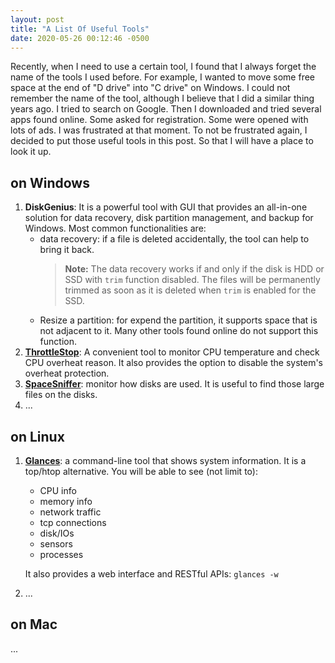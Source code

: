 ```yaml
---
layout: post
title: "A List Of Useful Tools"
date: 2020-05-26 00:12:46 -0500
---
```


Recently, when I need to use a certain tool, I found that I always forget the name of the tools I used before. For example, I wanted to move some free space at the end of "D drive" into "C drive" on Windows. I could not remember the name of the tool, although I believe that I did a similar thing years ago. I tried to search on Google. Then I downloaded and tried several apps found online. Some asked for registration. Some were opened with lots of ads. I was frustrated at that moment. To not be frustrated again, I decided to put those useful tools in this post. So that I will have a place to look it up. 

## on Windows
 1. **DiskGenius**: It is a powerful tool with GUI that provides an all-in-one solution for data recovery, disk partition management, and backup for Windows. Most common functionalities are:
    - data recovery: if a file is deleted accidentally, the tool can help to bring it back. 
      > **Note:** The data recovery works if and only if the disk is HDD or SSD with `trim` function disabled. The files will be permanently trimmed as soon as it is deleted when `trim` is enabled for the SSD. 
    - Resize a partition: for expend the partition, it supports space that is not adjacent to it. Many other tools found online do not support this function.
 1. **[ThrottleStop](https://www.techpowerup.com/download/techpowerup-throttlestop/)**: A convenient tool to monitor CPU temperature and check CPU overheat reason. It also provides the option to disable the system's overheat protection. 
 1. **[SpaceSniffer](http://www.uderzo.it/main_products/space_sniffer/)**: monitor how disks are used. It is useful to find those large files on the disks.
 1. ...
 
## on Linux
 1. **[Glances](https://nicolargo.github.io/glances/)**: a command-line tool that shows system information. It is a top/htop alternative. You will be able to see (not limit to):
    - CPU info
    - memory info
    - network traffic
    - tcp connections
    - disk/IOs
    - sensors
    - processes  
    
    It also provides a web interface and RESTful APIs: `glances -w`
 1. ...

## on Mac 
...